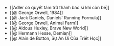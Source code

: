 - [[Adler có quyết tâm trở thành bác sĩ khi còn bé]]
- [[@ George Orwell, 1984]]
- [[@ Jack Daniels, Daniels' Running Formula]]
- [[@ George Orwell, Animal Farm]]
- [[@ Aldous Huxley, Brave New World]]
- [[@ Hermann Hesse, Demian]]
- [[@ Alain de Botton, Sự An Ủi Của Triết Học]]
